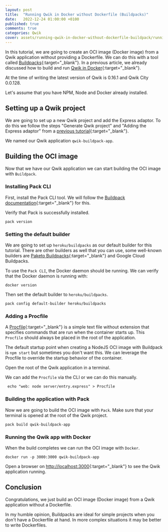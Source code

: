 ```yaml
---
layout: post
title:  "Running Qwik in Docker without Dockerfile (Buildpacks)"
date:   2022-12-24 01:00:00 +0100
published: true
comments: true
categories: Qwik
cover: assets/running-qwik-in-docker-without-dockerfile-buildpack/running-qwik-in-docker-without-dockerfile-buildpack.png
---
```


In this tutorial, we are going to create an OCI image (Docker image) from a Qwik application without providing a Dockerfile. We can do this with a tool called [Buildpacks](https://buildpacks.io/){:target="_blank"}.
In a previous article, we already discussed how to build and run [Qwik in Docker](/tutorial-run-qwik-in-docker){:target="_blank"}.

At the time of writing the latest version of Qwik is 0.16.1 and Qwik City 0.0.128.

Let's assume that you have NPM, Node and Docker already installed.

## Setting up a Qwik project
We are going to set up a new Qwik project and add the Express adaptor.
To do this we follow the steps "Generate Qwik project" and "Adding the Express adaptor" from a [previous tutorial](/tutorial-run-qwik-in-docker){:target="_blank"}.

We named our Qwik application `qwik-buildpack-app`.

## Building the OCI image
Now that we have our Qwik application we can start building the OCI image with `Buildpack`.

### Installing Pack CLI
First, install the Pack CLI tool. We will follow the [Buildpack documentation](https://buildpacks.io/docs/tools/pack/#pack-cli){:target="_blank"} for this.

Verify that Pack is successfully installed.
```shell
pack version
```

### Setting the default builder

We are going to set up `heroku/buildpacks` as our default builder for this tutorial. There are other builders as well that you can use, some well-known builders are [Paketo Buildpacks](https://paketo.io/){:target="_blank"} and Google Cloud Buildpacks.

To use the `Pack CLI`, the Docker daemon should be running.
We can verify that the Docker daemon is running with:
```shell
docker version
```

Then set the default builder to `heroku/buildpacks`.
```shell
pack config default-builder heroku/buildpacks
```

### Adding a Procfile
A [Procfile](https://devcenter.heroku.com/articles/procfile){:target="_blank"} is a simple text file without extension that specifies commands that are run when the container starts up. 
This `Procfile` should always be placed in the root of the application.

The default startup point when creating a NodeJS OCI image with Buildpack is `npm start` but sometimes you don't want this.
We can leverage the Procfile to override the startup behavior of the container.

Open the root of the Qwik application in a terminal.

We can add the `Procfile` via the CLI or we can do this manually. 

```shell
 echo "web: node server/entry.express" > Procfile
```


### Building the application with Pack

Now we are going to build the OCI image with `Pack`.
Make sure that your terminal is opened at the root of the Qwik project.

```shell
pack build qwik-buildpack-app
```

### Running the Qwik app with Docker

When the build completes we can run the OCI image with  `Docker`.

```shell
docker run -p 3000:3000 qwik-buildpack-app
```

Open a browser on [http://localhost:3000](http://localhost:3000){:target="_blank"} to see the Qwik application running.

## Conclusion
Congratulations, we just build an OCI image (Docker image) from a Qwik application without a Dockerfile. 

In my humble opinion, Buildpacks are ideal for simple projects when you don't have a Dockerfile at hand. 
In more complex situations it may be better to write Dockerfiles.

<!-- // TODO add twitter post -->
